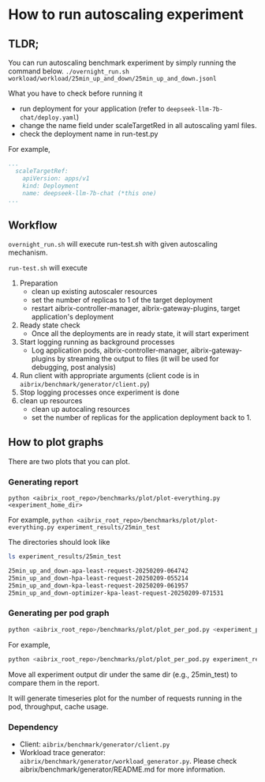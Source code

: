# How to run autoscaling experiment


## TLDR;
You can run autoscaling benchmark experiment by simply running the command below.
`./overnight_run.sh workload/workload/25min_up_and_down/25min_up_and_down.jsonl`


What you have to check before running it
- run deployment for your application (refer to `deepseek-llm-7b-chat/deploy.yaml`)
- change the name field under scaleTargetRed in all autoscaling yaml files.
- check the deployment name in run-test.py

For example,
```yaml
...
  scaleTargetRef:
    apiVersion: apps/v1
    kind: Deployment
    name: deepseek-llm-7b-chat (*this one)
...
```

## Workflow
`overnight_run.sh` will execute run-test.sh with given autoscaling mechanism.

`run-test.sh` will execute 
1. Preparation
    - clean up existing autoscaler resources
    - set the number of replicas to 1 of the target deployment
    - restart aibrix-controller-manager, aibrix-gateway-plugins, target application's deployment
2. Ready state check
    - Once all the deployments are in ready state, it will start experiment
3. Start logging running as background processes
    - Log application pods, aibrix-controller-manager, aibrix-gateway-plugins by streaming the output to files (it will be used for debugging, post analysis)
4. Run client with appropriate arguments (client code is in `aibrix/benchmark/generator/client.py`)
5. Stop logging processes once experiment is done
6. clean up resources
    - clean up autocaling resources
    - set the number of replicas for the application deployment back to 1.

## How to plot graphs
There are two plots that you can plot.

### Generating report
`python <aibrix_root_repo>/benchmarks/plot/plot-everything.py <experiment_home_dir>`

For example, 
`python <aibrix_root_repo>/benchmarks/plot/plot-everything.py experiment_results/25min_test`

The directories should look like
```bash
ls experiment_results/25min_test

25min_up_and_down-apa-least-request-20250209-064742
25min_up_and_down-hpa-least-request-20250209-055214
25min_up_and_down-kpa-least-request-20250209-061957
25min_up_and_down-optimizer-kpa-least-request-20250209-071531
```

### Generating per pod graph
```bash
python <aibrix_root_repo>/benchmarks/plot/plot_per_pod.py <experiment_pod_logs_dir>
```

For example,
```bash
python <aibrix_root_repo>/benchmarks/plot/plot_per_pod.py experiment_results/25min_test/25min_up_and_down-apa-least-request-20250209-064742/pod_logs
```
Move all experiment output dir under the same dir (e.g., 25min_test) to compare them in the report.

It will generate timeseries plot for the number of requests running in the pod, throughput, cache usage.


### Dependency
- Client: `aibrix/benchmark/generator/client.py` 
- Workload trace generator: `aibrix/benchmark/generator/workload_generator.py`. Please check aibrix/benchmark/generator/README.md for more information.